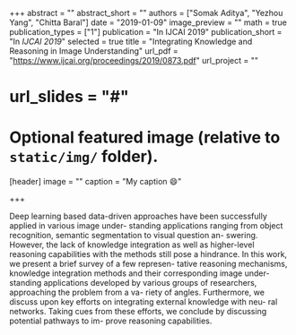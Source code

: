 +++
abstract = ""
abstract_short = ""
authors = ["Somak Aditya", "Yezhou Yang", "Chitta Baral"]
date = "2019-01-09"
image_preview = ""
math = true
publication_types = ["1"]
publication = "In IJCAI 2019"
publication_short = "In *IJCAI 2019*"
selected = true
title = "Integrating Knowledge and Reasoning in Image Understanding"
url_pdf = "https://www.ijcai.org/proceedings/2019/0873.pdf"
url_project = ""
# url_slides = "#"


# Optional featured image (relative to `static/img/` folder).
[header]
image = ""
caption = "My caption :smile:"

+++

Deep learning based data-driven approaches have been successfully applied in various image under-
standing applications ranging from object recognition, semantic segmentation to visual question an-
swering.  However, the lack of knowledge integration as well as higher-level reasoning capabilities
with  the  methods  still  pose  a  hindrance. In  this work, we present a brief survey of a few represen-
tative  reasoning  mechanisms,  knowledge  integration methods and their corresponding image under-
standing applications developed by various groups of researchers, approaching the problem from a va-
riety of angles.  Furthermore, we discuss upon key efforts on integrating external knowledge with neu-
ral networks. Taking cues from these efforts, we conclude by discussing potential pathways to im-
prove reasoning capabilities.

